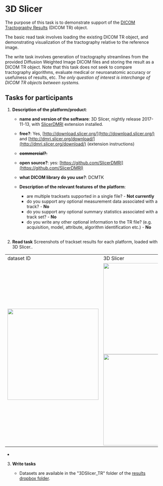 # 3D Slicer

The purpose of this task is to demonstrate support of the [DICOM Tractography Results](ftp://medical.nema.org/medical/dicom/final/sup181_ft_TractographyResultsStorage.pdf) \(DICOM TR\) object.

The basic read task involves loading the existing DICOM TR object, and demonstrating visualization of the tractography relative to the reference image.

The write task involves generation of tractography streamlines from the provided Diffusion Weighted Image DICOM files and storing the result as a DICOM TR object. Note that this task does not seek to compare tractography algorithms, evaluate medical or neuroanatomic accuracy or usefulness of results, etc. _The only question of interest is interchange of DICOM TR objects between systems._

## Tasks for participants

1. **Description of the platform/product**:

   * **name and version of the software**: 3D Slicer, nightly release 2017-11-13, with [SlicerDMRI](http://dmri.slicer.org/download/) extension installed.
   * **free?**: Yes, [http://download.slicer.org/](http://download.slicer.org/) and [http://dmri.slicer.org/download/](http://dmri.slicer.org/download/) \(extension instructions\)
   * ~~**commercial?**:~~
   * **open source?**: yes: [https://github.com/SlicerDMRI](https://github.com/SlicerDMRI)
   * **what DICOM library do you use?**: DCMTK

   * **Description of the relevant features of the platform**:

     * are multiple tracksets supported in a single file? - **Not currently**
     * do you support any optional measurement data associated with a track? - **No**
     * do you support any optional summary statistics associated with a track set? - **No**
     * do you write any other optional information to the TR file? \(e.g. acquisition, model, attribute, algorithm identification etc.\) - **No**
<br><br>
2. **Read task** Screenshots of trackset results for each platform, loaded with 3D Slicer..

<table>
<tr>
<td width="20%">dataset ID</td>
<td>3D Slicer</td>
<td>BrainLab</td>
</tr>

<tr>
</td>
  <td>
    <img src="https://github.com/ihnorton/rsna2016-qirr-dicom4qi/raw/changes/20/results/tr/3dslicer/3DSlicer_dataset_1_screenshot.png" width="300">
     
   </td>
   <td>
   <img src="https://github.com/ihnorton/rsna2016-qirr-dicom4qi/raw/changes/20/results/tr/3dslicer/BrainLab_dataset_1_screenshot-1.png" width="300">
   <img src="https://github.com/ihnorton/rsna2016-qirr-dicom4qi/raw/changes/20/results/tr/3dslicer/BrainLab_dataset_1_screenshot-2.png" width="300">
   </td>

</tr>
</table>

  
   * 
   
3. **Write tasks**

   * Datasets are available in the "3DSlicer_TR" folder of the [results dropbox folder](https://www.dropbox.com/sh/gmy2nt1mlfk1k2w/AADIdfcLUUZ8ViAh7i6x0aana?dl=0).



